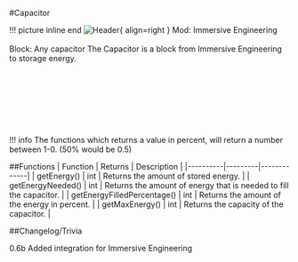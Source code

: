 #Capacitor

!!! picture inline end
    ![Header](https://srendi.de/wp-content/uploads/2021/05/HV-Capacitor.png){ align=right }
    Mod: Immersive Engineering <br><br/>
    Block: Any capacitor
The Capacitor is a block from Immersive Engineering to storage energy.

<br><br/>
<br><br/>
<br><br/>

!!! info
    The functions which returns a value in percent, will return a number between 1-0. (50% would be 0.5)

##Functions
| Function | Returns | Description |
|----------|---------|-------------|
| getEnergy() | int | Returns the amount of stored energy. |
| getEnergyNeeded() | int | Returns the amount of energy that is needed to fill the capacitor. |
| getEnergyFilledPercentage() | int | Returns the amount of the energy in percent. |
| getMaxEnergy() | int | Returns the capacity of the capacitor. |

##Changelog/Trivia

0.6b
Added integration for Immersive Engineering
